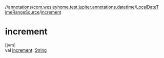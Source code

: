 //[annotations](../../../index.md)/[com.wesleyhome.test.jupiter.annotations.datetime](../index.md)/[LocalDateTimeRangeSource](index.md)/[increment](increment.md)

# increment

[jvm]\
val [increment](increment.md): [String](https://kotlinlang.org/api/latest/jvm/stdlib/kotlin/-string/index.html)
